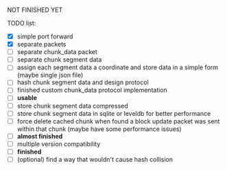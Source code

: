 NOT FINISHED YET

TODO list:

- [x] simple port forward
- [x] separate packets
- [ ] separate chunk_data packet
- [ ] separate chunk segment data
- [ ] assign each segment data a coordinate and store data in a simple form (maybe single json file)
- [ ] hash chunk segment data and design protocol
- [ ] finished custom chunk_data protocol implementation
- [ ] **usable**
- [ ] store chunk segment data compressed
- [ ] store chunk segment data in sqlite or leveldb for better performance
- [ ] force delete cached chunk when found a block update packet was sent within that chunk (maybe have some performance issues)
- [ ] **almost finished**
- [ ] multiple version compatibility
- [ ] **finished**
- [ ] (optional) find a way that wouldn't cause hash collision
